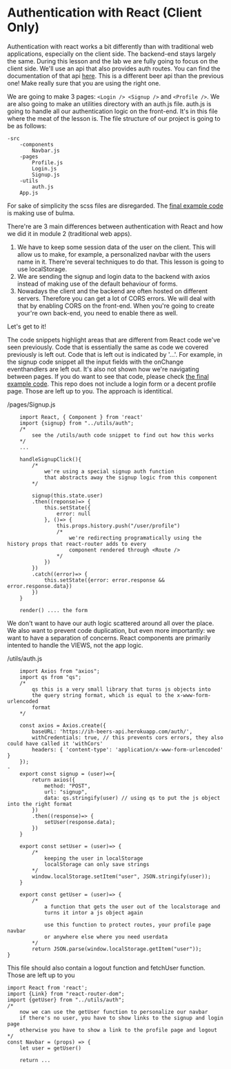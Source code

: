 # Authentication with React (Client Only)

Authentication with react works a bit differently than with traditional web applications, especially on the client side. The backend-end stays largely the same. During this lesson and the lab we are fully going to focus on the client side. We'll use an api that also provides auth routes. You can find the documentation of that api <a href="https://ih-beers-api.herokuapp.com">here</a>. This is a different beer api than the previous one! Make really sure that you are using the right one.

We are going to make 3 pages: `<Login /> <Signup />` and `<Profile />`. We are also going to make an utilities directory with an auth.js file. auth.js is going to handle all our authentication logic on the front-end. It's in this file where the meat of the lesson is. The file structure of our project is going to be as follows:
```
-src
    -components
        Navbar.js
    -pages
        Profile.js
        Login.js
        Signup.js
    -utils
        auth.js
    App.js
```
For sake of simplicity the scss files are disregarded. The  <a href="https://github.com/Piepongwong/react-auth-client-only">final example code </a> is making use of bulma.

There're are 3 main differences between authentication with React and how we did it in module 2 (traditional web apps).

1. We have to keep some session data of the user on the client. This will allow us to make, for example, a personalized navbar with the users name in it. There're several techniques to do that. This lesson is going to use localStorage.
2. We are sending the signup and login data to the backend with axios instead of making use of the default behaviour of forms.
3. Nowadays the client and the backend are often hosted on different servers. Therefore you can get a lot of CORS errors. We will deal with that by enabling CORS on the front-end. When you're going to create your're own back-end, you need to enable there as well. 

Let's get to it!

The code snippets highlight areas that are different from React code we've seen previously. Code that is essentially the same as code we covered previously is left out. Code that is left out is indicated by '...'. For example, in the signup code snippet all the input fields with the onChange eventhandlers are left out. It's also not shown how we're navigating between pages. If you do want to see that code, please check <a href="https://github.com/Piepongwong/react-auth-client-only"> the final example code</a>. This repo does not include a login form or a decent profile page. Those are left up to you. The approach is identitical.

/pages/Signup.js
```
    import React, { Component } from 'react' 
    import {signup} from "../utils/auth";
    /* 
        see the /utils/auth code snippet to find out how this works 
    */
    ...

    handleSignupClick(){
        /* 
            we're using a special signup auth function
            that abstracts away the signup logic from this component
        */

        signup(this.state.user)
        .then((reponse)=> {
            this.setState({
                error: null
            }, ()=> {
                this.props.history.push("/user/profile") 
                /* 
                    we're redirecting programatically using the history props that react-router adds to every
                    component rendered through <Route />
                */
            })
        })
        .catch((error)=> {
            this.setState({error: error.response && error.response.data})
        })
    }

    render() .... the form

```

We don't want to have our auth logic scattered around all over the place. We also want to prevent code duplication, but even more importantly: we want to have a separation of concerns. React components are primarily intented to handle the VIEWS, not the app logic.

/utils/auth.js
```
    import Axios from "axios";
    import qs from "qs"; 
    /* 
        qs this is a very small library that turns js objects into 
        the query string format, which is equal to the x-www-form-urlencoded
        format
    */

    const axios = Axios.create({
        baseURL: 'https://ih-beers-api.herokuapp.com/auth/',
        withCredentials: true, // this prevents cors errors, they also could have called it 'withCors'
        headers: { 'content-type': 'application/x-www-form-urlencoded' }
    });
-
    export const signup = (user)=>{
        return axios({
            method: "POST",
            url: "signup",
            data: qs.stringify(user) // using qs to put the js object into the right format
        })
        .then((response)=> {        
            setUser(response.data);
        })
    }

    export const setUser = (user)=> {
        /* 
            keeping the user in localStorage
            localStorage can only save strings
        */
        window.localStorage.setItem("user", JSON.stringify(user));
    }

    export const getUser = (user)=> {
        /*
            a function that gets the user out of the localstorage and 
            turns it intor a js object again

            use this function to protect routes, your profile page navbar
            or anywhere else where you need userdata
        */
        return JSON.parse(window.localStorage.getItem("user"));
}
```
This file should also contain a logout function and fetchUser function. Those are left up to you

```
import React from 'react';
import {Link} from "react-router-dom";
import {getUser} from "../utils/auth";
/* 
    now we can use the getUser function to personalize our navbar
    if there's no user, you have to show links to the signup and login page
    otherwise you have to show a link to the profile page and logout
*/
const Navbar = (props) => {
    let user = getUser()

    return ...
```
